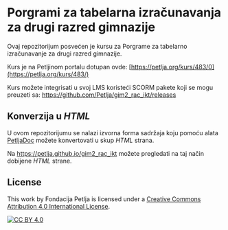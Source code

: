 # Porgrami za tabelarna izračunavanja za drugi razred gimnazije 

Ovaj repozitorijum posvećen je kursu za Porgrame za tabelarno izračunavanje za drugi razred gimnazije.

Kurs je na Petljinom portalu dotupan ovde: [https://petlja.org/kurs/483/0](https://petlja.org/kurs/483/)

Kurs možete integrisati u svoj LMS koristeći SCORM pakete koji se mogu preuzeti sa: https://github.com/Petlja/gim2_rac_ikt/releases

## Konverzija u *HTML*

U ovom repozitorijumu se nalazi izvorna forma sadržaja koju pomoću alata [PetljaDoc](https://github.com/Petlja/PetljaDoc) možete konvertovati u skup *HTML* strana.

Na https://petlja.github.io/gim2_rac_ikt možete pregledati na taj način dobijene *HTML* strane.

## License

This work by Fondacija Petlja is licensed under a
[Creative Commons Attribution 4.0 International License][cc-by].

[![CC BY 4.0][cc-by-image]][cc-by]

[cc-by]: http://creativecommons.org/licenses/by/4.0/
[cc-by-image]: https://i.creativecommons.org/l/by/4.0/88x31.png

